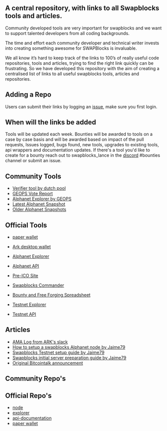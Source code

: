 ## A central repository, with links to all Swapblocks tools and articles.

Community developed tools are very important for swapblocks and we want to support talented developers from all coding backgrounds. 

The time and effort each community developer and technical writer invests into creating something awesome for SWAPBlocks is invaluable.

We all know it’s hard to keep track of the links to 100’s of really useful code repositories, tools and articles, trying to find the right link quickly can be frustrating.  So we have developed this repository with the aim of creating a centralised list of links to all useful swapblocks tools, articles and repositories.


## Adding a Repo

Users can submit their links by logging an [issue](https://github.com/lwfcoin/LWF-Tommunity-Tools/issues/new/choose), make sure you first login.

## When will the links be added

Tools will be updated each week. Bounties will be awarded to tools on a case by case basis and will be awarded based on impact of the pull requests, Issues logged, bugs found, new tools, upgrades to existing tools, api wrappers and documentation updates.  If there's a tool you'd like to create for a bounty reach out to swapblocks_lance in the [discord](https://discord.gg/cf8nv6M) #bounties channel or submit an issue.

## Community Tools
- [Verifier tool by dutch pool](http://verifier.dutchpool.io/swapblocks/)
- [GEOPS Vote Report](http://sbx-vote.geops.net/)
- [Alphanet Explorer by GEOPS](https://sbx-exp.geops.net/)
- [Latest Alphanet Snapshot](http://sbx-snap.geops.net/latest)
- [Older Alphanet Snapshots](http://sbx-snap.geops.net)

## Official Tools

- [paper wallet](https://paper.swapblocks.io/)
- [Ark desktop wallet](https://github.com/ArkEcosystem/desktop-wallet)
- [Alphanet Explorer](https://sbx-exp.geops.net/)
- [Alphanet API](https://api.swapblocks.io)
- [Pre-ICO Site](https://ico.swapblocks.io)
- [Swapblocks Commander](http://praedium.io/SWAPBlockscommander.sh)
- [Bounty and Free Forging Spreadsheet](https://docs.google.com/spreadsheets/d/1UafQkWuhei3mOSk0SHpCRfWR7pZKrNgAoFRbo6yaAyA/edit?usp=sharing)

- [Testnet Explorer](https://texplorer.swapblocks.io)
- [Testnet API](https://tapi.swapblocks.io)


## Articles
- [AMA Log from ARK's slack](https://www.reddit.com/r/ArkEcosystem/comments/99pgq3/log_of_ama_with_brandon_and_lance_from_swapblocks/)
- [How to setup a swapblocks Alphanet node by Jaime79](https://medium.com/@jamiecupper/swapblocks-node-installation-guide-alphanet-b7314c07149)
- [Swapblocks Testnet setup guide by Jaime79](https://medium.com/@jamiecupper/swapblocks-node-installation-guide-testnet-8132cb7cdc04)
- [Swapblocks initial server preparation guide by Jaime79](https://medium.com/@jamiecupper/swapblocks-initial-server-preparation-guide-a77d55ad9a14)  
- [Original Bitcointalk announcement](https://bitcointalk.org/index.php?topic=3456464.0)

## Community Repo's

## Official Repo's
- [node](https://github.com/SwapBlocks/swapblocks-node)
- [explorer](https://github.com/SwapBlocks/explorer/)
- [api-documentation](https://github.com/SwapBlocks/api_docs/)
- [paper wallet](https://github.com/SwapBlocks/paper-wallet/)
